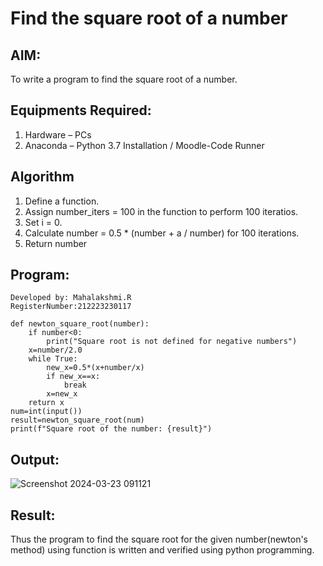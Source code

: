 # Find the square root of a number

## AIM:
To write a program to find the square root of a number.
## Equipments Required:
1. Hardware – PCs
2. Anaconda – Python 3.7 Installation / Moodle-Code Runner
## Algorithm
1. Define a function.
2. Assign number_iters = 100 in the function to perform 100 iteratios.
3. Set i = 0.
4. Calculate  number = 0.5 * (number + a / number) for 100 iterations.
5. Return number
## Program:
```
Developed by: Mahalakshmi.R
RegisterNumber:212223230117  

def newton_square_root(number):
    if number<0:
        print("Square root is not defined for negative numbers")
    x=number/2.0
    while True:
        new_x=0.5*(x+number/x)
        if new_x==x:
            break
        x=new_x
    return x
num=int(input())
result=newton_square_root(num)
print(f"Square root of the number: {result}")
```
## Output:
![Screenshot 2024-03-23 091121](https://github.com/Maharavi2006/Square-root-of-a-number/assets/154535981/96e6b3c1-19c0-4158-b4b6-e04ec77779c3)
## Result:
Thus the program to find the square root for the given number(newton's method) using function is written and verified using python programming.
